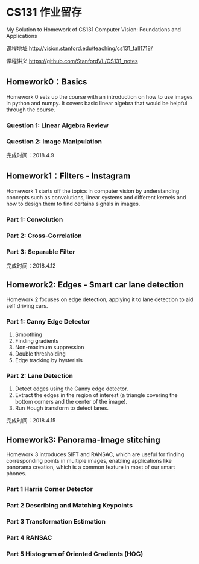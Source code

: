 # CS131 作业留存
My Solution to Homework of CS131 Computer Vision: Foundations and Applications

课程地址 http://vision.stanford.edu/teaching/cs131_fall1718/

课程讲义 https://github.com/StanfordVL/CS131_notes


## Homework0：Basics
Homework 0 sets up the course with an introduction on how to use images in python and numpy. 
It covers basic linear algebra that would be helpful through the course.

### Question 1: Linear Algebra Review
### Question 2: Image Manipulation

完成时间：2018.4.9


## Homework1：Filters - Instagram
Homework 1 starts off the topics in computer vision by understanding concepts such as convolutions, linear systems and different kernels and how to design them to find certains signals in images.

### Part 1: Convolution
### Part 2: Cross-Correlation
### Part 3: Separable Filter

完成时间：2018.4.12


## Homework2: Edges - Smart car lane detection
Homework 2 focuses on edge detection, applying it to lane detection to aid self driving cars.

### Part 1: Canny Edge Detector
1. Smoothing
2. Finding gradients
3. Non-maximum suppression
4. Double thresholding
5. Edge tracking by hysterisis
### Part 2: Lane Detection
1. Detect edges using the Canny edge detector.
2. Extract the edges in the region of interest (a triangle covering the bottom corners and the center of the image).
3. Run Hough transform to detect lanes.

完成时间：2018.4.15

## Homework3: Panorama-Image stitching
Homework 3 introduces SIFT and RANSAC, 
which are useful for finding corresponding points in multiple images, 
enabling applications like panorama creation, 
which is a common feature in most of our smart phones.

### Part 1 Harris Corner Detector
### Part 2 Describing and Matching Keypoints
### Part 3 Transformation Estimation
### Part 4 RANSAC
### Part 5 Histogram of Oriented Gradients (HOG) 